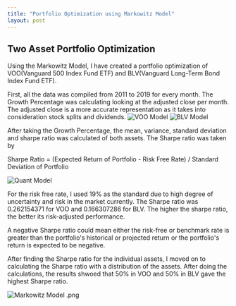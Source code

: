 ```yaml
---
title: "Portfolio Optimization using Markowitz Model"
layout: post
---
```



## Two Asset Portfolio Optimization

Using the Markowitz Model, I have created a portfolio optimization of VOO(Vanguard 500 Index Fund ETF) and BLV(Vanguard Long-Term Bond Index Fund ETF).

First, all the data was compiled from 2011 to 2019 for every month. The Growth Percentage was calculating looking at the adjusted close per month. The adjusted close is a more accurate representation as it takes into consideration stock splits and dividends. 
![VOO Model](https://github.com/nicholasketo/nicholaseto/assets/145606057/04980c56-ac39-4653-9148-93fe86dfb67a)
![BLV Model](https://github.com/nicholasketo/nicholaseto/assets/145606057/d576636d-f59c-4f65-a508-e7a8ba7bbb1a)

After taking the Growth Percentage, the mean, variance, standard deviation and sharpe ratio was calculated of both assets. 
The Sharpe ratio was taken by 

Sharpe Ratio = (Expected Return of Portfolio - Risk Free Rate) / Standard Deviation of Portfolio

![Quant Model](https://github.com/nicholasketo/nicholaseto/assets/145606057/c21353ea-e01f-45f2-95df-ef5e2d0e2c73)


For the risk free rate, I used 19% as the standard due to high degree of uncertainty and risk in the market currently. 
The Sharpe ratio was 0.262154371 for VOO and 0.166307286 for BLV. The higher the sharpe ratio, the better its risk-adjusted performance. 

A negative Sharpe ratio could mean either the risk-free or benchmark rate is greater than the portfolio's historical or projected return or the portfolio's return is expected to be negative. 

After finding the Sharpe ratio for the individual assets, I moved on to calculating the Sharpe ratio with a distribution of the assets. After doing the calculations, the results shwoed that 50% in VOO and 50% in BLV gave the highest Sharpe ratio. 

![Markowitz Model .png](https://github.com/nicholasketo/nicholaseto/assets/145606057/a1d23519-b831-4b29-8798-a84b1a126133)
